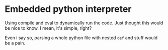 # Embedded python interpreter

Using compile and eval to dynamically run the code. Just thought this would be nice to know. I mean, it's simple, right? 

Even i say so, parsing a whole python file with nested `def` and stuff would be a pain. 
